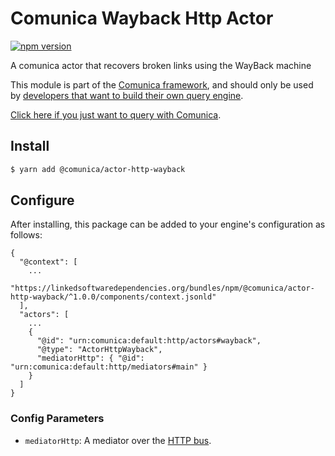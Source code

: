 # Comunica Wayback Http Actor

[![npm version](https://badge.fury.io/js/%40comunica%2Factor-http-wayback.svg)](https://www.npmjs.com/package/@comunica/actor-http-wayback)

A comunica actor that recovers broken links using the WayBack machine

This module is part of the [Comunica framework](https://github.com/comunica/comunica),
and should only be used by [developers that want to build their own query engine](https://comunica.dev/docs/modify/).

[Click here if you just want to query with Comunica](https://comunica.dev/docs/query/).

## Install

```bash
$ yarn add @comunica/actor-http-wayback
```

## Configure

After installing, this package can be added to your engine's configuration as follows:
```text
{
  "@context": [
    ...
    "https://linkedsoftwaredependencies.org/bundles/npm/@comunica/actor-http-wayback/^1.0.0/components/context.jsonld"  
  ],
  "actors": [
    ...
    {
      "@id": "urn:comunica:default:http/actors#wayback",
      "@type": "ActorHttpWayback",
      "mediatorHttp": { "@id": "urn:comunica:default:http/mediators#main" }
    }
  ]
}
```

### Config Parameters

* `mediatorHttp`: A mediator over the [HTTP bus](https://github.com/comunica/comunica/tree/master/packages/bus-http).
